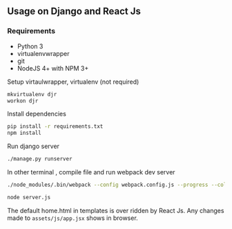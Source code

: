 ## Usage on Django and React Js

### Requirements
+ Python 3
+ virtualenvwrapper
+ git
+ NodeJS 4+ with NPM 3+

Setup virtaulwrapper, virtualenv (not required)
```bash
mkvirtualenv djr
workon djr
```

Install dependencies
```bash
pip install -r requirements.txt
npm install
```

Run django server
```bash
./manage.py runserver
```

In other terminal , compile file and run webpack dev server
```bash
./node_modules/.bin/webpack --config webpack.config.js --progress --colors

node server.js
```


The default home.html in templates is over ridden by React Js. Any changes made to `assets/js/app.jsx` shows in browser.

